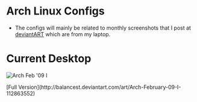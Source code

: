 Arch Linux Configs
=============

* The configs will mainly be related to monthly screenshots that I post at [deviantART](http://balancest.deviantart.com) 
which are from my laptop.

Current Desktop
=============
![Arch Feb '09 I](http://th08.deviantart.com/fs41/300W/f/2009/045/6/9/Arch_February___09_I_by_BalanceST.png)
<p>[Full Version](http://balancest.deviantart.com/art/Arch-February-09-I-112863552)</p>

